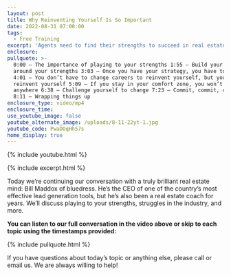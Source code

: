 ```yaml
---
layout: post
title: Why Reinventing Yourself Is So Important
date: 2022-08-31 07:00:00
tags:
  - Free Training
excerpt: 'Agents need to find their strengths to succeed in real estate. '
enclosure:
pullquote: >-
  0:00 — The importance of playing to your strengths 1:55 — Build your strategy
  around your strengths 3:03 — Once you have your strategy, you have to commit
  4:01 — You don’t have to change careers to reinvent yourself, but you have to
  reinvent yourself 5:09 — If you stay in your comfort zone, you won’t get
  anywhere 6:38 — Challenge yourself to change 7:23 — Commit, commit, commit
  8:11 — Wrapping things up
enclosure_type: video/mp4
enclosure_time:
use_youtube_image: false
youtube_alternate_image: /uploads/8-11-22yt-1.jpg
youtube_code: PwaDOqHh57s
home_display: true
---
```

{% include youtube.html %}

{% include excerpt.html %}

Today we’re continuing our conversation with a truly brilliant real estate mind: Bill Maddox of bluedress. He’s the CEO of one of the country’s most effective lead generation tools, but he’s also been a real estate coach for years. We’ll discuss playing to your strengths, struggles in the industry, and more.&nbsp;

**You can listen to our full conversation in the video above or skip to each topic using the timestamps provided:**

{% include pullquote.html %}

If you have questions about today’s topic or anything else, please call or email us. We are always willing to help\!&nbsp;